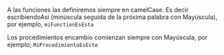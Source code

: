 A las funciones las definiremos siempre en camelCase. Es decir escribiendoAsi (minúscula seguida de la próxima palabra con Mayúscula), por ejemplo, `miFunctionEsEsta`

Los procedimientos encambio comienzan siempre con Mayúscula, por ejemplo; `MiProcedimientoEsEste`